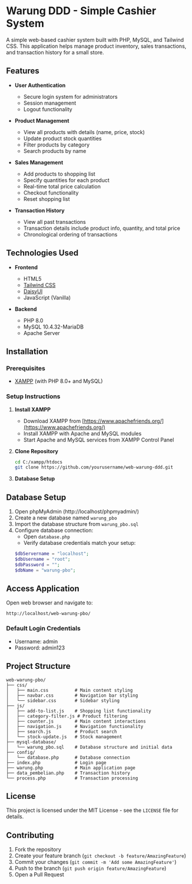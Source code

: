 # Warung DDD - Simple Cashier System

A simple web-based cashier system built with PHP, MySQL, and Tailwind CSS. This application helps manage product inventory, sales transactions, and transaction history for a small store.

## Features

- **User Authentication**
  - Secure login system for administrators
  - Session management
  - Logout functionality

- **Product Management**
  - View all products with details (name, price, stock)
  - Update product stock quantities
  - Filter products by category
  - Search products by name

- **Sales Management**
  - Add products to shopping list
  - Specify quantities for each product
  - Real-time total price calculation
  - Checkout functionality
  - Reset shopping list

- **Transaction History**
  - View all past transactions
  - Transaction details include product info, quantity, and total price
  - Chronological ordering of transactions

## Technologies Used

- **Frontend**
  - HTML5
  - [Tailwind CSS](https://tailwindcss.com/)
  - [DaisyUI](https://daisyui.com/)
  - JavaScript (Vanilla)

- **Backend**
  - PHP 8.0
  - MySQL 10.4.32-MariaDB
  - Apache Server

## Installation

### Prerequisites
- [XAMPP](https://www.apachefriends.org/) (with PHP 8.0+ and MySQL)

### Setup Instructions

1. **Install XAMPP**
   - Download XAMPP from [https://www.apachefriends.org/](https://www.apachefriends.org/)
   - Install XAMPP with Apache and MySQL modules
   - Start Apache and MySQL services from XAMPP Control Panel

2. **Clone Repository**
   ```bash
   cd C:/xampp/htdocs
   git clone https://github.com/yourusername/web-warung-ddd.git
   ```

3. **Database Setup**

## Database Setup

1. Open phpMyAdmin (http://localhost/phpmyadmin/)
2. Create a new database named `warung_pbo`
3. Import the database structure from `warung_pbo.sql`
4. Configure database connection:
   - Open `database.php`
   - Verify database credentials match your setup:
   ```php
   $dbServername = "localhost";
   $dbUsername = "root";
   $dbPassword = "";
   $dbName = "warung-pbo";
   ```

## Access Application

Open web browser and navigate to:
```
http://localhost/web-warung-pbo/
```

### Default Login Credentials
- Username: admin
- Password: admin123

## Project Structure

```
web-warung-pbo/
├── css/
│   ├── main.css          # Main content styling
│   ├── navbar.css        # Navigation bar styling
│   └── sidebar.css       # Sidebar styling
├── js/
│   ├── add-to-list.js    # Shopping list functionality
│   ├── category-filter.js # Product filtering
│   ├── counter.js        # Main content interactions
│   ├── navigation.js     # Navigation functionality
│   ├── search.js         # Product search
│   └── stock-update.js   # Stock management
├── mysql-database/
│   └── warung_pbo.sql    # Database structure and initial data
├── config/
│   └── database.php      # Database connection
├── index.php             # Login page
├── warung.php            # Main application page
├── data_pembelian.php    # Transaction history
└── process.php           # Transaction processing
```

## License

This project is licensed under the MIT License - see the `LICENSE` file for details.

## Contributing

1. Fork the repository
2. Create your feature branch (`git checkout -b feature/AmazingFeature`)
3. Commit your changes (`git commit -m 'Add some AmazingFeature'`)
4. Push to the branch (`git push origin feature/AmazingFeature`)
5. Open a Pull Request
